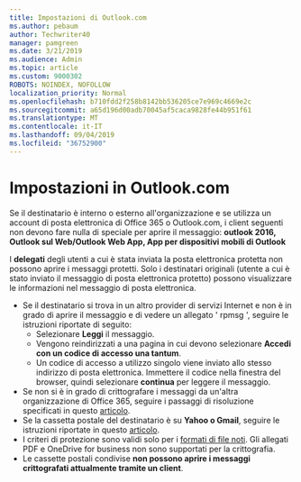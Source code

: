 ```yaml
---
title: Impostazioni di Outlook.com
ms.author: pebaum
author: Techwriter40
manager: pamgreen
ms.date: 3/21/2019
ms.audience: Admin
ms.topic: article
ms.custom: 9000302
ROBOTS: NOINDEX, NOFOLLOW
localization_priority: Normal
ms.openlocfilehash: b710fdd2f258b8142bb536205ce7e969c4669e2c
ms.sourcegitcommit: a65d196d00adb70045af5caca9828fe44b951f61
ms.translationtype: MT
ms.contentlocale: it-IT
ms.lasthandoff: 09/04/2019
ms.locfileid: "36752900"
---
```

# <a name="settings-in-outlookcom"></a>Impostazioni in Outlook.com

Se il destinatario è interno o esterno all'organizzazione e se utilizza un account di posta elettronica di Office 365 o Outlook.com, i client seguenti non devono fare nulla di speciale per aprire il messaggio: **outlook 2016, Outlook sul Web/Outlook Web App, App per dispositivi mobili di Outlook**

I **delegati** degli utenti a cui è stata inviata la posta elettronica protetta non possono aprire i messaggi protetti. Solo i destinatari originali (utente a cui è stato inviato il messaggio di posta elettronica protetto) possono visualizzare le informazioni nel messaggio di posta elettronica.

- Se il destinatario si trova in un altro provider di servizi Internet e&nbsp;non è in grado di aprire il messaggio e di vedere un allegato ' rpmsg ', seguire le istruzioni riportate di seguito:
    - Selezionare **Leggi** il messaggio.
    - Vengono reindirizzati a una pagina in cui devono selezionare **Accedi con un codice di accesso una tantum**.
    - Un codice di accesso a utilizzo singolo viene inviato allo stesso indirizzo di posta elettronica. Immettere il codice nella finestra del browser, quindi selezionare **continua** per leggere il messaggio.
- Se non si è in grado di crittografare i messaggi da un'altra organizzazione di Office 365, seguire i passaggi di risoluzione specificati in questo [articolo](https://support.office.com/article/known-issues-opening-irm-protected-emails-sent-from-users-in-other-office-365-organizations-0dec0593-a05d-4aa2-8445-9311ebab3164).
- Se la cassetta postale del destinatario è su **Yahoo o Gmail**, seguire le</span> istruzioni riportate in questo [articolo](https://support.office.com/article/how-do-i-open-a-protected-message-1157a286-8ecc-4b1e-ac43-2a608fbf3098).
- I criteri di protezione sono validi solo per i [formati di file noti](https://docs.microsoft.com/azure/information-protection/rms-client/client-admin-guide-file-types). Gli allegati PDF e OneDrive for business non sono supportati per la crittografia.
- Le cassette postali condivise **non possono aprire i messaggi crittografati attualmente tramite un client**. 
